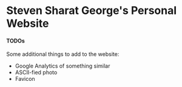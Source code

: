 # Steven Sharat George's Personal Website

#### TODOs

Some additional things to add to the website:
* Google Analytics of something similar
* ASCII-fied photo
* Favicon